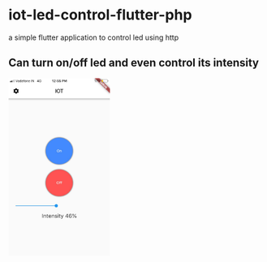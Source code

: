 # iot-led-control-flutter-php
a simple flutter application to control led using http
## Can turn on/off led and even control its intensity
<img height="350" width="200" src="https://github.com/sarthaksadh01/iot-led-control-flutter-php/blob/master/screenshots/ss.jpeg?raw=true">
